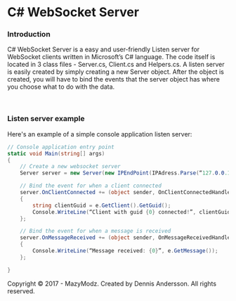 <h1>C# WebSocket Server</h1>

<h3>Introduction</h3>
<p>C# WebSocket Server is a easy and user-friendly Listen server for WebSocket clients written in Microsoft’s C# language. 
The code itself is located in 3 class files - Server.cs, Client.cs and Helpers.cs. 
A listen server is easily created by simply creating a new Server object. After the object is created, 
you will have to bind the events that the server object has where you choose what to do with the data.</p><br>

<h3>Listen server example</h3>
<p>Here's an example of a simple console application listen server:</p>

```c#
// Console application entry point
static void Main(string[] args) 
{
    // Create a new websocket server
    Server server = new Server(new IPEndPoint(IPAdress.Parse(“127.0.0.1”), 80));

    // Bind the event for when a client connected
    server.OnClientConnected += (object sender, OnClientConnectedHandler e) =>
    {
        string clientGuid = e.GetClient().GetGuid();
        Console.WriteLine(“Client with guid {0} connected!”, clientGuid);
    };

    // Bind the event for when a message is received
    server.OnMessageReceived += (object sender, OnMessageReceivedHandler e) =>
    {
        Console.WriteLine(“Message received: {0}”, e.GetMessage());
    };

}
```

<a>Copyright © 2017 - MazyModz. Created by Dennis Andersson. All rights reserved.</a>
